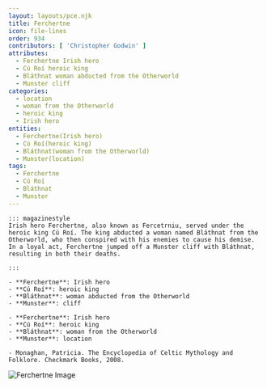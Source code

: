 ```yaml
---
layout: layouts/pce.njk
title: Ferchertne
icon: file-lines
order: 934
contributors: [ 'Christopher Godwin' ]
attributes:
  - Ferchertne Irish hero
  - Cú Roí heroic king
  - Bláthnat woman abducted from the Otherworld
  - Munster cliff
categories:
  - location
  - woman from the Otherworld
  - heroic king
  - Irish hero
entities:
  - Ferchertne(Irish hero)
  - Cú Roí(heroic king)
  - Bláthnat(woman from the Otherworld)
  - Munster(location)
tags:
  - Ferchertne
  - Cú Roí
  - Bláthnat
  - Munster
---
```

``` tab [group1:Info]
::: magazinestyle
Irish hero Ferchertne, also known as Fercetrniu, served under the heroic king Cú Roí. The king abducted a woman named Bláthnat from the Otherworld, who then conspired with his enemies to cause his demise. In a loyal act, Ferchertne jumped off a Munster cliff with Bláthnat, resulting in both their deaths.

:::
```
``` tab [group1:Attributes]
- **Ferchertne**: Irish hero
- **Cú Roí**: heroic king
- **Bláthnat**: woman abducted from the Otherworld
- **Munster**: cliff
```
``` tab [group1:Entities]
- **Ferchertne**: Irish hero
- **Cú Roí**: heroic king
- **Bláthnat**: woman from the Otherworld
- **Munster**: location
```
``` tab [group1:Sources]
- Monaghan, Patricia. The Encyclopedia of Celtic Mythology and Folklore. Checkmark Books, 2008.
```
![Ferchertne Image]([None])

